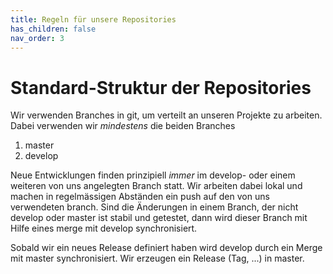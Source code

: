 ```yaml
---
title: Regeln für unsere Repositories
has_children: false
nav_order: 3
---
```


# Standard-Struktur der Repositories
Wir verwenden Branches in git, um verteilt an unseren Projekte zu arbeiten. Dabei verwenden wir *mindestens* die beiden Branches
1. master
1. develop

Neue Entwicklungen finden prinzipiell *immer* im develop- oder einem weiteren von uns angelegten Branch statt. Wir arbeiten dabei lokal und machen in regelmässigen Abständen ein push
auf den von uns verwendeten branch. Sind die Änderungen in einem Branch, der nicht develop oder master ist stabil und getestet, dann wird dieser Branch mit Hilfe eines merge mit develop
synchronisiert.

Sobald wir ein neues Release definiert haben wird develop durch ein Merge mit master synchronisiert. Wir erzeugen ein Release (Tag, ...) in master.
